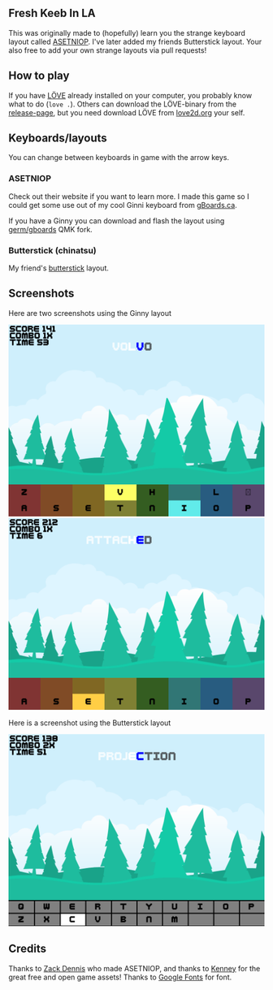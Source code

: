 Fresh Keeb In LA
-----------------

This was originally made to (hopefully) learn you the strange keyboard layout called
[ASETNIOP](http://asetniop.com/). I've later added my friends Butterstick layout. Your also free to
add your own strange layouts via pull requests!

## How to play

If you have [LÖVE](https://love2d.org/) already installed on your computer, you probably know what to do (`love .`). 
Others can download the LÖVE-binary from the [release-page](https://github.com/Kyrremann/FreshKeebInLA/releases), 
but you need download LÖVE from [love2d.org](https://love2d.org/) your self.

## Keyboards/layouts

You can change between keyboards in game with the arrow keys.

### ASETNIOP

Check out their website if you want to learn more. I made this game so I could get some use out of my cool Ginni keyboard
from [gBoards.ca](https://www.gboards.ca/product/ginni).

If you have a Ginny you can download and flash the layout using
[germ/gboards](https://github.com/germ/qmk_firmware/tree/gboards-ginny/keyboards/ginny) QMK fork.

### Butterstick (chinatsu)

My friend's [butterstick](https://github.com/chinatsu/qmk_firmware/tree/master/keyboards/butterstick) layout.

## Screenshots

Here are two screenshots using the Ginny layout

![Ginni 1](screenshots/ginni1.png) ![Ginni 2](screenshots/ginni2.png)

Here is a screenshot using the Butterstick layout

![Butterstick](screenshots/butterstick.png)

## Credits

Thanks to [Zack Dennis](https://github.com/asetniop) who made ASETNIOP, and thanks to [Kenney](https://www.kenney.nl/)
for the great free and open game assets! Thanks to
[Google Fonts](https://fonts.google.com/specimen/Cousine?selection.family=Cousine) for font.
